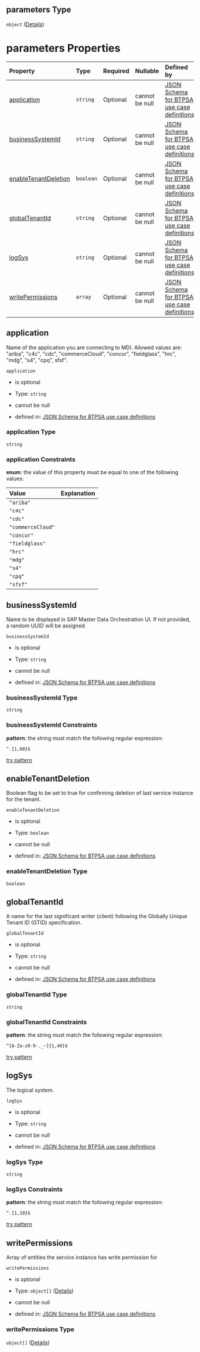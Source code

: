 ## parameters Type

`object` ([Details](btpsa-usecase-properties-services-items-allof-1-then-allof-84-then-allof-1-then-properties-parameters.md))

# parameters Properties

| Property                                      | Type      | Required | Nullable       | Defined by                                                                                                                                                                                                                                                                                                                  |
| :-------------------------------------------- | :-------- | :------- | :------------- | :-------------------------------------------------------------------------------------------------------------------------------------------------------------------------------------------------------------------------------------------------------------------------------------------------------------------------- |
| [application](#application)                   | `string`  | Optional | cannot be null | [JSON Schema for BTPSA use case definitions](btpsa-usecase-properties-services-items-allof-1-then-allof-84-then-allof-1-then-properties-parameters-properties-application.md "undefined#/properties/services/items/allOf/1/then/allOf/84/then/allOf/1/then/properties/parameters/properties/application")                   |
| [businessSystemId](#businesssystemid)         | `string`  | Optional | cannot be null | [JSON Schema for BTPSA use case definitions](btpsa-usecase-properties-services-items-allof-1-then-allof-84-then-allof-1-then-properties-parameters-properties-businesssystemid.md "undefined#/properties/services/items/allOf/1/then/allOf/84/then/allOf/1/then/properties/parameters/properties/businessSystemId")         |
| [enableTenantDeletion](#enabletenantdeletion) | `boolean` | Optional | cannot be null | [JSON Schema for BTPSA use case definitions](btpsa-usecase-properties-services-items-allof-1-then-allof-84-then-allof-1-then-properties-parameters-properties-enabletenantdeletion.md "undefined#/properties/services/items/allOf/1/then/allOf/84/then/allOf/1/then/properties/parameters/properties/enableTenantDeletion") |
| [globalTenantId](#globaltenantid)             | `string`  | Optional | cannot be null | [JSON Schema for BTPSA use case definitions](btpsa-usecase-properties-services-items-allof-1-then-allof-84-then-allof-1-then-properties-parameters-properties-globaltenantid.md "undefined#/properties/services/items/allOf/1/then/allOf/84/then/allOf/1/then/properties/parameters/properties/globalTenantId")             |
| [logSys](#logsys)                             | `string`  | Optional | cannot be null | [JSON Schema for BTPSA use case definitions](btpsa-usecase-properties-services-items-allof-1-then-allof-84-then-allof-1-then-properties-parameters-properties-logsys.md "undefined#/properties/services/items/allOf/1/then/allOf/84/then/allOf/1/then/properties/parameters/properties/logSys")                             |
| [writePermissions](#writepermissions)         | `array`   | Optional | cannot be null | [JSON Schema for BTPSA use case definitions](btpsa-usecase-properties-services-items-allof-1-then-allof-84-then-allof-1-then-properties-parameters-properties-writepermissions.md "undefined#/properties/services/items/allOf/1/then/allOf/84/then/allOf/1/then/properties/parameters/properties/writePermissions")         |

## application

Name of the application you are connecting to MDI. Allowed values are: "ariba", "c4c", "cdc", "commerceCloud", "concur", "fieldglass", "hrc", "mdg", "s4", "cpq", sfsf".

`application`

*   is optional

*   Type: `string`

*   cannot be null

*   defined in: [JSON Schema for BTPSA use case definitions](btpsa-usecase-properties-services-items-allof-1-then-allof-84-then-allof-1-then-properties-parameters-properties-application.md "undefined#/properties/services/items/allOf/1/then/allOf/84/then/allOf/1/then/properties/parameters/properties/application")

### application Type

`string`

### application Constraints

**enum**: the value of this property must be equal to one of the following values:

| Value             | Explanation |
| :---------------- | :---------- |
| `"ariba"`         |             |
| `"c4c"`           |             |
| `"cdc"`           |             |
| `"commerceCloud"` |             |
| `"concur"`        |             |
| `"fieldglass"`    |             |
| `"hrc"`           |             |
| `"mdg"`           |             |
| `"s4"`            |             |
| `"cpq"`           |             |
| `"sfsf"`          |             |

## businessSystemId

Name to be displayed in SAP Master Data Orchestration UI. If not provided, a random UUID will be assigned.

`businessSystemId`

*   is optional

*   Type: `string`

*   cannot be null

*   defined in: [JSON Schema for BTPSA use case definitions](btpsa-usecase-properties-services-items-allof-1-then-allof-84-then-allof-1-then-properties-parameters-properties-businesssystemid.md "undefined#/properties/services/items/allOf/1/then/allOf/84/then/allOf/1/then/properties/parameters/properties/businessSystemId")

### businessSystemId Type

`string`

### businessSystemId Constraints

**pattern**: the string must match the following regular expression:&#x20;

```regexp
^.{1,60}$
```

[try pattern](https://regexr.com/?expression=%5E.%7B1%2C60%7D%24 "try regular expression with regexr.com")

## enableTenantDeletion

Boolean flag to be set to true for confirming deletion of last service instance for the tenant.

`enableTenantDeletion`

*   is optional

*   Type: `boolean`

*   cannot be null

*   defined in: [JSON Schema for BTPSA use case definitions](btpsa-usecase-properties-services-items-allof-1-then-allof-84-then-allof-1-then-properties-parameters-properties-enabletenantdeletion.md "undefined#/properties/services/items/allOf/1/then/allOf/84/then/allOf/1/then/properties/parameters/properties/enableTenantDeletion")

### enableTenantDeletion Type

`boolean`

## globalTenantId

A name for the last significant writer (client) following the Globally Unique Tenant ID (GTID) specification.

`globalTenantId`

*   is optional

*   Type: `string`

*   cannot be null

*   defined in: [JSON Schema for BTPSA use case definitions](btpsa-usecase-properties-services-items-allof-1-then-allof-84-then-allof-1-then-properties-parameters-properties-globaltenantid.md "undefined#/properties/services/items/allOf/1/then/allOf/84/then/allOf/1/then/properties/parameters/properties/globalTenantId")

### globalTenantId Type

`string`

### globalTenantId Constraints

**pattern**: the string must match the following regular expression:&#x20;

```regexp
^[A-Za-z0-9-._~]{1,40}$
```

[try pattern](https://regexr.com/?expression=%5E%5BA-Za-z0-9-._~%5D%7B1%2C40%7D%24 "try regular expression with regexr.com")

## logSys

The logical system.

`logSys`

*   is optional

*   Type: `string`

*   cannot be null

*   defined in: [JSON Schema for BTPSA use case definitions](btpsa-usecase-properties-services-items-allof-1-then-allof-84-then-allof-1-then-properties-parameters-properties-logsys.md "undefined#/properties/services/items/allOf/1/then/allOf/84/then/allOf/1/then/properties/parameters/properties/logSys")

### logSys Type

`string`

### logSys Constraints

**pattern**: the string must match the following regular expression:&#x20;

```regexp
^.{1,10}$
```

[try pattern](https://regexr.com/?expression=%5E.%7B1%2C10%7D%24 "try regular expression with regexr.com")

## writePermissions

Array of entities the service instance has write permission for

`writePermissions`

*   is optional

*   Type: `object[]` ([Details](btpsa-usecase-properties-services-items-allof-1-then-allof-84-then-allof-1-then-properties-parameters-properties-writepermissions-items.md))

*   cannot be null

*   defined in: [JSON Schema for BTPSA use case definitions](btpsa-usecase-properties-services-items-allof-1-then-allof-84-then-allof-1-then-properties-parameters-properties-writepermissions.md "undefined#/properties/services/items/allOf/1/then/allOf/84/then/allOf/1/then/properties/parameters/properties/writePermissions")

### writePermissions Type

`object[]` ([Details](btpsa-usecase-properties-services-items-allof-1-then-allof-84-then-allof-1-then-properties-parameters-properties-writepermissions-items.md))
